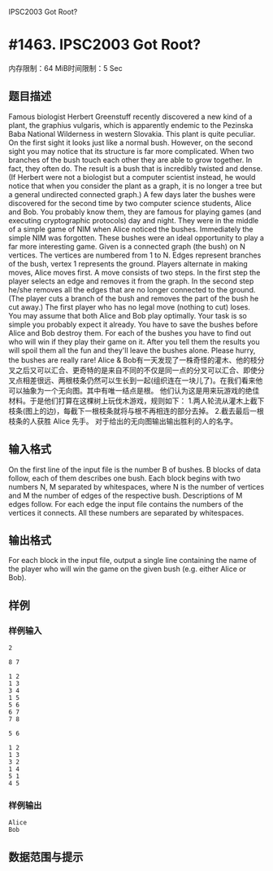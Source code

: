 IPSC2003 Got Root?

# #1463. IPSC2003 Got Root?

内存限制：64 MiB时间限制：5 Sec

## 题目描述

Famous biologist Herbert Greenstuff recently discovered a new kind of a plant, the graphius vulgaris, which is apparently endemic to the Pezinska Baba National Wilderness in western Slovakia. This plant is quite peculiar. On the first sight it looks just like a normal bush. However, on the second sight you may notice that its structure is far more complicated. When two branches of the bush touch each other they are able to grow together. In fact, they often do. The result is a bush that is incredibly twisted and dense. (If Herbert were not a biologist but a computer scientist instead, he would notice that when you consider the plant as a graph, it is no longer a tree but a general undirected connected graph.) 
A few days later the bushes were discovered for the second time by two computer science students, Alice and Bob. You probably know them, they are famous for playing games (and executing cryptographic protocols) day and night. They were in the middle of a simple game of NIM when Alice noticed the bushes. Immediately the simple NIM was forgotten. These bushes were an ideal opportunity to play a far more interesting game. 
Given is a connected graph (the bush) on N vertices. The vertices are numbered from 1 to N. Edges represent branches of the bush, vertex 1 represents the ground. Players alternate in making moves, Alice moves first. A move consists of two steps. In the first step the player selects an edge and removes it from the graph. In the second step he/she removes all the edges that are no longer connected to the ground. (The player cuts a branch of the bush and removes the part of the bush he cut away.) The first player who has no legal move (nothing to cut) loses. You may assume that both Alice and Bob play optimally. 
Your task is so simple you probably expect it already. You have to save the bushes before Alice and Bob destroy them. For each of the bushes you have to find out who will win if they play their game on it. After you tell them the results you will spoil them all the fun and they'll leave the bushes alone. Please hurry, the bushes are really rare! 
Alice & Bob有一天发现了一株奇怪的灌木、他的枝分叉之后又可以汇合、更奇特的是来自不同的不仅是同一点的分叉可以汇合、即使分叉点相差很远、两根枝条仍然可以生长到一起(组织连在一块儿了)。在我们看来他可以抽象为一个无向图。其中有唯一结点是根。 
他们认为这是用来玩游戏的绝佳材料。于是他们打算在这棵树上玩伐木游戏，规则如下： 
1.两人轮流从灌木上截下枝条(图上的边)，每截下一根枝条就将与根不再相连的部分去掉。 
2.截去最后一根枝条的人获胜 
Alice 先手。 
对于给出的无向图输出输出胜利的人的名字。 

## 输入格式

On the first line of the input file is the number B of bushes. B blocks of data follow, each of them describes one bush. 
Each block begins with two numbers N, M separated by whitespaces, where N is the number of vertices and M the number of edges of the respective bush. Descriptions of M edges follow. For each edge the input file contains the numbers of the vertices it connects. All these numbers are separated by whitespaces. 


## 输出格式

For each block in the input file, output a single line containing the name of the player who will win the game on the given bush (e.g. either Alice or Bob). 


## 样例

### 样例输入

    
    2
      
    8 7
    
    1 2
    1 3
    3 4
    1 5
    5 6
    6 7
    7 8
    
    5 6
    
    1 2
    1 3
    3 2
    1 4
    5 1
    4 5
    
    
    
    
    

### 样例输出

    
    Alice
    Bob
    
    

## 数据范围与提示

